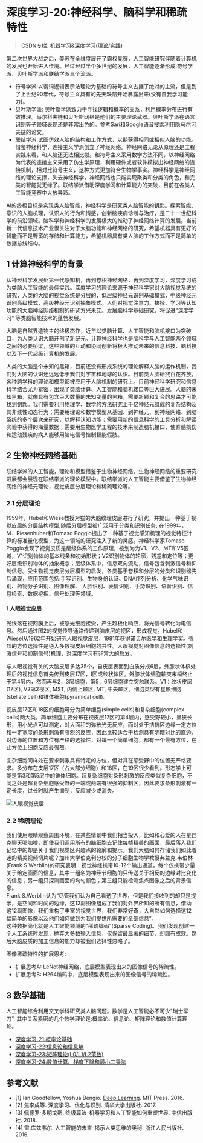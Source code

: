 # 深度学习-20:神经科学、脑科学和稀疏特性

> [CSDN专栏: 机器学习&深度学习(理论/实践)](https://blog.csdn.net/column/details/27839.html)

第二次世界大战之后，美苏在全维度展开了霸权竞赛，人工智能研究伴随着计算机的发展也开始进入佳境。经过经过半个多世纪的发展，人工智能逐渐形成:符号学派、贝叶斯学派和联结学派三个流派。  

- 符号学派:以谓词逻辑表示法理论为基础的符号主义占据了绝对的主流，但是到了上世纪90年代，符号主义具有的先天缺陷开始暴露出来(没有自我学习能力)。  
- 贝叶斯学派: 贝叶斯学派致力于寻找逻辑和概率的关系，利用概率分布进行有效推理。马尔科夫链和贝叶斯网络是他们的主要理论武器。贝叶斯学派在语言识别等子领域表现还是非常出色的。参考Sari和Google语音搜索利用隐马尔可夫链的论文。  
- 联结学派:试图仿效人脑的结构和工作方式，以期获得相同或相似人脑的功能。借鉴神经科学，连接主义学派创立了神经网络。神经网络无论从原理还是工程实践来看，和人脑还无法相比拟。和符号主义采用数学方法不同，以神经网络为代表的连接主义采用了仿生学原理，利用硬件或者软件模拟出神经网络的连接机制，相对比符号主义，这种方式更加符合生物学事实。神经科学是神经网络的理论支撑，失去神经科学，神经网络也只能实现聚类和分类的角色，和完美的智能就无缘了。联结学派借助深度学习和计算能力的突破，目前在各类人工智能竞赛中大放异彩。  

AI的终极目标是实现类人脑智能，神经科学是研究类人脑智能的钥匙。探索智能、意识的人脑机理，认识人的行为和情感，创新脑疾病诊断与治疗，是二十一世纪科学的前沿领域。脑科学和神经科学的发展极大的推动了神经网络计算的发展。当前新一代信息技术产业很关注对于大脑功能和神经网络的研究，希望机器具有更好的智能而不是野蛮的存储和计算能力，希望机器具有类人脑的工作方式而不是简单的数据总线结构。

## 1 计算神经科学的背景

从神经科学发展处第一代感知机，再到卷积神经网络，再到深度学习，深度学习成为类脑人工智能的最佳实践。深度学习的理论来源于神经科学家对大脑视觉系统的研究，人类的大脑的视觉系统是分层的，低层级神经元识别基础模式，中级神经元识别高级模式，高级神经元识别抽象模式。人们对视觉注意力、抉择、学习等认知功能的大脑神经网络机制的研究方兴未艾。发展脑科学基础研究，将促进“深度学习” 等类脑智能技术的蓬勃发展。

大脑是自然界造物主的终极杰作，近年以类脑计算、人工智能和脑机接口为突破口，为人类认识大脑开创了新纪元。计算神经科学也是脑科学与人工智能两个领域之间的必要桥梁，这些领域的互动和协同创新将极大推动未来的信息科技、脑科技以及下一代超级计算机的发展。

人类的大脑是个未知的黑箱，目前还没有形成系统的理论解释人脑的运作机制，我们对大脑的认识还远远低于我们对宇宙和地球的认识。目前类人脑研究百花齐放，各种跨学科的理论和模型都被应用于人脑机制的研究上。目前神经科学研究和信息科学结合尤为紧密，出现了类脑计算、人工智能和脑机接口等巨大进展。人脑的未知黑箱，就像具有包含巨大数量的未知变量的黑箱，需要新颖和复合的思路才可能找到钥匙。我们需要利用物理学、数学的方法研究上千亿神经元组成的复杂结构及其非线性动态行为；需要用理论和数学模型从基因、到神经元、到神经网络、到脑系统的多个层次来研究，以解释认知功能；需要用新的信息科学的工具分析和解读实验中获得的海量数据；需要用生物医学工程的技术来制造脑机接口，使脊髓损伤和运动残疾的病人能够用脑电信号控制智能假肢。

## 2 生物神经网络基础

联结学派的人工智能，理论和模型借鉴于生物神经网络。生物神经网络的重要研究进展都会展现在联结学派的理论模型中。联结学派的人工智能主要借鉴了生物神经网络的神经元理论，视觉皮层分层理论和稀疏理论等。

### 2.1 分层理论

1959年，Hubel和Wiese教授对猫的大脑纹理皮层进行了研究，并提出一种基于视觉皮层的分层结构模型,随后分层模型被广泛用于分类和识别任务; 在1999年，M．Riesenhuber和Tomaso Poggio提出了一种基于视觉感知机理的视觉特征计算的标准量化模型，为这一领域的研究注入了新的灵感。神经科学家Tomaso Poggio发现了视觉皮质是层级体系的工作原理，被划为为V1、V2、MT和V5区域，V1识别物体的基本线条和初始形状；V2识别物体的轮廓，残差和定位等；更好层级识别物体的抽象概念；层级体系中，信息双向流动，信号包含刺激信号和抑制信号。受生物视觉皮层分层模型的启发，各类基于卷积和分层的分类和识别器先后涌现，应用范围包括:手写识别、生物身份认证、DNA序列分析、化学气味识别、药物分子识别、图像理解、 人脸识别、表情识别、手势识别、语音识别、信息检索、数据挖掘、信号处理等领域。

#### 1 人眼视觉皮层

光线落在视网膜上后，被感光细胞接受，产生超极化响应，将光信号转化为电信号。然后通过图2的视觉传导通路传递到脑皮层的视区，形成视觉。Hubel和Wiesel从1962年开始研究人眼视觉皮层，1981年获得诺贝尔医学和生理学奖。强烈的方位选择性是绝大多数视皮层细胞的共性。人眼视觉对图像信息的选择性(刺激信号和抑制信号)机理，对深度学习有非常大的启发。

与人眼视觉有关的大脑皮层多达35个，自皮层表面到白质分成6层，外膝状体核处理后的视觉信息首先传到皮层17区，I区或纹状体区。外膝状体细胞轴突末梢终止于第4层内，然而再与2，3层细胞，第5，6层细胞建立突触联系。V1：纹状皮层(17区), V2第2视区, MST, 内侧上颞区, MT, 中央颞区。细胞类型有星形细胞(stellate cell)和锥体细胞(pyramidal cell)。

视皮层17区和18区的细胞可分为简单细胞(simple cells)和复杂细胞(complex cells)两大类。简单细胞主要分布在视皮层17区的第4层内，感受野较小，呈狭长形，用小光点可以测定，对大面积的弥散光无反应，而对处于拮抗区边缘一定方位和一定宽度的条形刺激有强烈的反应，因此比较适合于检测具有明暗对比的直边，对边缘的位置和方位有严格的选择性，对每一个简单细胞，都有一个最有方位，在此方位上细胞反应最强烈。

复杂细胞同样处在要求刺激具有特定的方位，但对其在感受野中的位置无严格要求。多分布在皮层17区（占大部分细胞）和18区，在19区很少看到。形态学上可能是第3和第5层中的锥体细胞。超复杂细胞对条形刺激的反应类似复杂细胞，不同之处是超复杂细胞感受野的一端或两端有很强的抑制区，因此要求条形刺激有一定长度，过长时就产生抑制，反应减少或消失。

![人眼视觉皮层](../image/2-eye-visual-cortex.jpg)

### 2.2 稀疏理论

我们使用眼睛观察周围环境，在某些情景中我们相当投入，比如和心爱的人在星巴克聊天喝咖啡，即使我们调用所有的脑细胞去记住每帧精美的画面，最后落入我们记忆中的却是关于我们视觉区兴趣点的轮廓和提示。我们大脑如何存储我们如此着迷的精美视频切片呢？加州大学伯克利分校的分子细胞生物学教授弗兰克.韦伯林(Frank S.Werblin)的研究表明：视觉神经携带10-12个输出通道，每个仅携带少量关于给定画面的信息，其中一组名为神经节细胞的只传送关于相反的边缘对比变化的信息；另一组只探测画面的均匀颜色；第三组只能检测焦点图像之后的背景信息。  
Frank S.Werblin认为“尽管我们认为自己看透了世界，但是我们接收到的却只是提示，是空间和时间的边缘，这12副图像组成了我们对外界所知的所有信息，借助这12副图像，我们重构了丰富的视觉世界，我们非常好奇，大自然如何选择这12幅简单的影像以及他们如何做到为我们提供所需要的全部信息”。  
这种数据简化就是人工智能领域的“稀疏编码”(Sparse Coding)。我们发现创建一个人工系统时发现，抛弃大多数输入信息，仅保留最显著的细节，却颇有成效。然后大脑皮质的加工信息的能力却被我们选择性忽略了。

图像稀疏特性的扩展思考:

- 扩展思考A: LeNet神经网络，底层模型表现出来的图像信号的稀疏性。  
- 扩展思考B: H264编码中，底层模型表现出来的图像信号的稀疏性。

## 3 数学基础

人工智能综合利用交叉学科研究类人脑问题。数学是人工智能必不可少"瑞士军刀", 其中关系紧密的几个数学理论是:概率论、信息论、矩阵理论和数值计算理论。

- [深度学习-21:概率论基础](https://blog.csdn.net/shareviews/article/details/83026874)
- [深度学习-22:信息论和信息熵](https://blog.csdn.net/shareviews/article/details/83026915)
- [深度学习-23:矩阵理论(L0/L1/L2范数)](https://blog.csdn.net/shareviews/article/details/83026951)
- [深度学习-24:数值计算、梯度下降和最小二乘法](https://blog.csdn.net/shareviews/article/details/83027003)

## 参考文献

- [1] Ian Goodfellow, Yoshua Bengio. [Deep Learning](http://www.deeplearningbook.org/). MIT Press. 2016.
- [2] 焦李成等. 深度学习、优化与识别. 清华大学出版社. 2017.
- [3] 佩德罗·多明戈斯. 终极算法-机器学习和人工智能如何重塑世界. 中信出版社. 2018.
- [4] 雷.库兹韦尔. 人工智能的未来-揭示人类思维的奥秘.  浙江人民出版社. 2016.